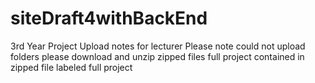 # siteDraft4withBackEnd
 3rd Year Project Upload notes for lecturer
Please note could not upload folders 
please download and unzip zipped files
full project contained in zipped file labeled full project
